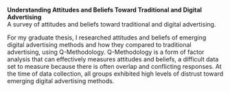 <b>Understanding Attitudes and Beliefs Toward Traditional and Digital Advertising</b>
<br>A survey of attitudes and beliefs toward traditional and digital advertising.</br>
<p>For my graduate thesis, I researched attitudes and beliefs of emerging digital advertising methods and how they compared to traditional advertising, using Q-Methodology. Q-Methodology is a form of factor analysis that can effectively measures attitudes and beliefs, a difficult data set to measure because there is often overlap and conflicting responses. At the time of data collection, all groups exhibited high levels of distrust toward emerging digital advertising methods.</p>
